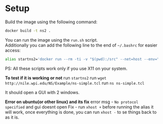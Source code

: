 # Setup

Build the image using the following command:
```bash
docker build -t ns2 .
```

You can run the image using the `run.sh` script.   
Additionally you can add the following line to the end of  `~/.bashrc` for easier access:
```bash
alias startns2='docker run --rm -ti -v "$(pwd):/src" --net=host --env="DISPLAY" --volume="$HOME/.Xauthority:/root/.Xauthority:rw" ns2'
```

PS: All these scripts work only if you use X11 on your system.

**To test if it is working or not**
run `startns2`
run `wget http://nile.wpi.edu/NS/Example/ns-simple.tcl`
run `ns ns-simple.tcl`

It should open a GUI with 2 windows.

**Error on ubuntu(or other linux) and its fix**
error msg - `No protocol specified` and gui doesnt open
Fix - run `xhost +` before running the alias it will work, once everything is done, you can run `xhost -` to se things back to as it is.

